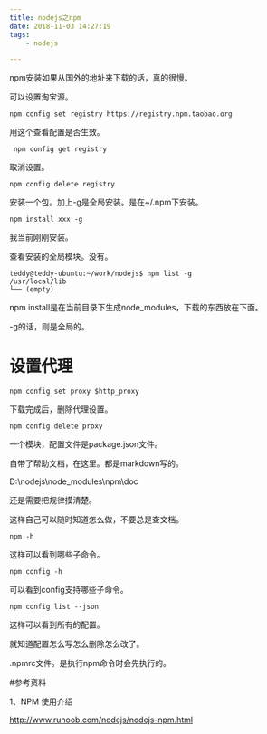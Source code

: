 ```yaml
---
title: nodejs之npm
date: 2018-11-03 14:27:19
tags:
	- nodejs

---
```




npm安装如果从国外的地址来下载的话，真的很慢。

可以设置淘宝源。

```
npm config set registry https://registry.npm.taobao.org
```

用这个查看配置是否生效。

```
 npm config get registry
```

取消设置。

```
npm config delete registry
```



安装一个包。加上-g是全局安装。是在~/.npm下安装。

```
npm install xxx -g
```



我当前刚刚安装。

查看安装的全局模块。没有。

```
teddy@teddy-ubuntu:~/work/nodejs$ npm list -g
/usr/local/lib
└── (empty)
```



npm install是在当前目录下生成node_modules，下载的东西放在下面。

-g的话，则是全局的。



# 设置代理

```
npm config set proxy $http_proxy
```

下载完成后，删除代理设置。

```
npm config delete proxy
```



一个模块，配置文件是package.json文件。



自带了帮助文档，在这里。都是markdown写的。

D:\nodejs\node_modules\npm\doc



还是需要把规律摸清楚。

这样自己可以随时知道怎么做，不要总是查文档。

```
npm -h
```

这样可以看到哪些子命令。

```
npm config -h
```

可以看到config支持哪些子命令。

```
npm config list --json
```

这样可以看到所有的配置。

就知道配置怎么写怎么删除怎么改了。

.npmrc文件。是执行npm命令时会先执行的。



#参考资料

1、NPM 使用介绍

http://www.runoob.com/nodejs/nodejs-npm.html